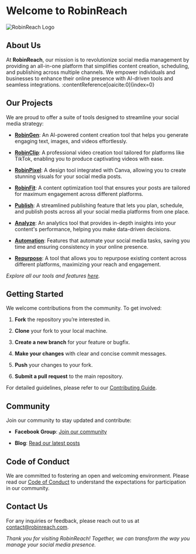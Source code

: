 # Welcome to RobinReach

![RobinReach Logo](https://robinreach.com/logo_dark.png)

## About Us

At **RobinReach**, our mission is to revolutionize social media management by providing an all-in-one platform that simplifies content creation, scheduling, and publishing across multiple channels. We empower individuals and businesses to enhance their online presence with AI-driven tools and seamless integrations. :contentReference[oaicite:0]{index=0}

## Our Projects

We are proud to offer a suite of tools designed to streamline your social media strategy:

- [**RobinGen**](https://robinreach.com): An AI-powered content creation tool that helps you generate engaging text, images, and videos effortlessly.

- [**RobinClip**](https://robinreach.com): A professional video creation tool tailored for platforms like TikTok, enabling you to produce captivating videos with ease.

- [**RobinPixel**](https://robinreach.com): A design tool integrated with Canva, allowing you to create stunning visuals for your social media posts.

- [**RobinFit**](https://robinreach.com): A content optimization tool that ensures your posts are tailored for maximum engagement across different platforms.

- [**Publish**](https://robinreach.com): A streamlined publishing feature that lets you plan, schedule, and publish posts across all your social media platforms from one place.

- [**Analyze**](https://robinreach.com): An analytics tool that provides in-depth insights into your content's performance, helping you make data-driven decisions.

- [**Automation**](https://robinreach.com): Features that automate your social media tasks, saving you time and ensuring consistency in your online presence.

- [**Repurpose**](https://robinreach.com): A tool that allows you to repurpose existing content across different platforms, maximizing your reach and engagement.

*Explore all our tools and features [here](https://robinreach.com).*

## Getting Started

We welcome contributions from the community. To get involved:

1. **Fork** the repository you’re interested in.

2. **Clone** your fork to your local machine.

3. **Create a new branch** for your feature or bugfix.

4. **Make your changes** with clear and concise commit messages.

5. **Push** your changes to your fork.

6. **Submit a pull request** to the main repository.

For detailed guidelines, please refer to our [Contributing Guide](https://github.com/RobinReach/.github/blob/main/CONTRIBUTING.md).

## Community

Join our community to stay updated and contribute:

- **Facebook Group**: [Join our community](https://www.facebook.com/groups/817333461951475/posts/2320317431653063/)

- **Blog**: [Read our latest posts](https://www.robinreach.com/en/articles/1)

## Code of Conduct

We are committed to fostering an open and welcoming environment. Please read our [Code of Conduct](https://github.com/RobinReach/.github/blob/main/CODE_OF_CONDUCT.md) to understand the expectations for participation in our community.

## Contact Us

For any inquiries or feedback, please reach out to us at [contact@robinreach.com](mailto:contact@robinreach.com).

*Thank you for visiting RobinReach! Together, we can transform the way you manage your social media presence.*
